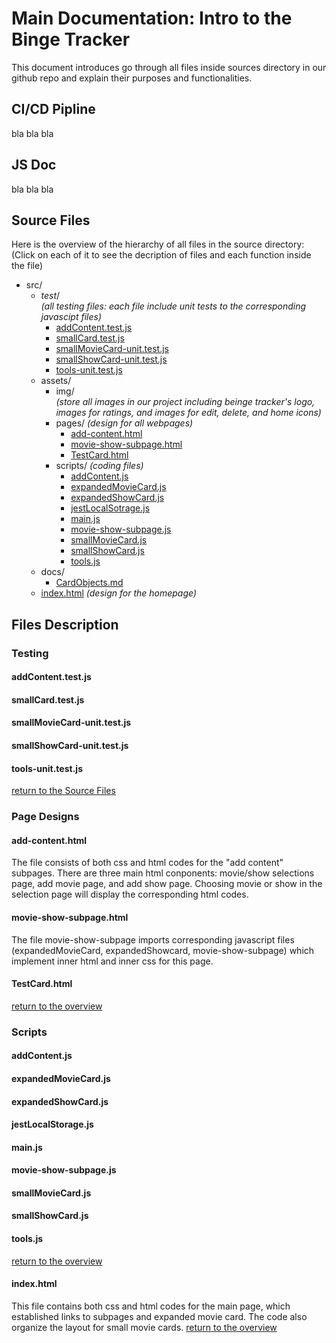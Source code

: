 # Main Documentation: Intro to the Binge Tracker

This document introduces go through all files inside sources directory in our github repo and explain their purposes and functionalities. 

## CI/CD Pipline
bla bla bla 

## JS Doc 
bla bla bla 

## Source Files 
Here is the overview of the hierarchy of all files in the source directory: \
(Click on each of it to see the decription of files and each function inside the file)

- src/
  - _test_/ \
 *(all testing files: each file include unit tests to the corresponding javascipt files)*
    - [addContent.test.js](#addContenttestjs)
    - [smallCard.test.js](#smallcardtestjs)
    - [smallMovieCard-unit.test.js](#smallmoviecard-unittestjs)
    - [smallShowCard-unit.test.js](#smallshowcard-unittestjs)
    - [tools-unit.test.js](#tools-unittestjs)
  - assets/
    - img/ \
    *(store all images in our project including beinge tracker's logo, images for ratings, and images for edit, delete, and home icons)*
    - pages/ *(design for all webpages)*
      - [add-content.html](#add-contenthtml)
      - [movie-show-subpage.html](#movie-show-subpagehtml)
      - [TestCard.html](#TestCardhtml)
    - scripts/ *(coding files)*
      - [addContent.js](#addcontentjs)
      - [expandedMovieCard.js](#expandedmoviecardjs)
      - [expandedShowCard.js](#expandedshowcardjs)
      - [jestLocalSotrage.js](#jestlocalsotragejs)
      - [main.js](#mainjs)
      - [movie-show-subpage.js](#movie-show-subpagejs)
      - [smallMovieCard.js](#smallmoviecardjs)
      - [smallShowCard.js](#smallshowcardjs)
      - [tools.js](#toolsjs)
  - docs/
    - [CardObjects.md](#CardObjectsmd)
  - [index.html](#indexhtml) *(design for the homepage)*

## Files Description

### Testing
#### addContent.test.js
#### smallCard.test.js
#### smallMovieCard-unit.test.js
#### smallShowCard-unit.test.js
#### tools-unit.test.js
[return to the Source Files](#Source-Files)

### Page Designs
#### add-content.html
The file consists of both css and html codes for the "add content" subpages. There are three main html conponents: movie/show selections page, add movie page, and add show page. Choosing movie or show in the selection page will display the corresponding html codes. 
#### movie-show-subpage.html
The file movie-show-subpage imports corresponding javascript files (expandedMovieCard, expandedShowcard, movie-show-subpage) which implement inner html and inner css for this page.
#### TestCard.html
[return to the overview](#Source-Files)

### Scripts 
#### addContent.js
#### expandedMovieCard.js
#### expandedShowCard.js
#### jestLocalStorage.js
#### main.js
#### movie-show-subpage.js
#### smallMovieCard.js
#### smallShowCard.js
#### tools.js
[return to the overview](#Source-Files)

#### index.html
This file contains both css and html codes for the main page, which established links to subpages and expanded movie card. The code also organize the layout for small movie cards. 
[return to the overview](#Source-Files)



